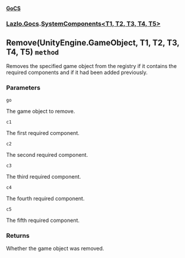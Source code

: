 #### [GoCS](./GoCS.md 'GoCS')
### [Lazlo.Gocs](./GoCS.md#Lazlo-Gocs 'Lazlo.Gocs').[SystemComponents&lt;T1, T2, T3, T4, T5&gt;](./Lazlo-Gocs-SystemComponents-T1-_T2-_T3-_T4-_T5-.md 'Lazlo.Gocs.SystemComponents&lt;T1, T2, T3, T4, T5&gt;')
## Remove(UnityEngine.GameObject, T1, T2, T3, T4, T5) `method`
Removes the specified game object from the registry if it contains the required components and if it had been added previously.
### Parameters

<a name='Lazlo-Gocs-SystemComponents-T1-_T2-_T3-_T4-_T5--Remove(UnityEngine-GameObject-_T1-_T2-_T3-_T4-_T5)-go'></a>
`go`

The game object to remove.

<a name='Lazlo-Gocs-SystemComponents-T1-_T2-_T3-_T4-_T5--Remove(UnityEngine-GameObject-_T1-_T2-_T3-_T4-_T5)-c1'></a>
`c1`

The first required component.

<a name='Lazlo-Gocs-SystemComponents-T1-_T2-_T3-_T4-_T5--Remove(UnityEngine-GameObject-_T1-_T2-_T3-_T4-_T5)-c2'></a>
`c2`

The second required component.

<a name='Lazlo-Gocs-SystemComponents-T1-_T2-_T3-_T4-_T5--Remove(UnityEngine-GameObject-_T1-_T2-_T3-_T4-_T5)-c3'></a>
`c3`

The third required component.

<a name='Lazlo-Gocs-SystemComponents-T1-_T2-_T3-_T4-_T5--Remove(UnityEngine-GameObject-_T1-_T2-_T3-_T4-_T5)-c4'></a>
`c4`

The fourth required component.

<a name='Lazlo-Gocs-SystemComponents-T1-_T2-_T3-_T4-_T5--Remove(UnityEngine-GameObject-_T1-_T2-_T3-_T4-_T5)-c5'></a>
`c5`

The fifth required component.
### Returns
Whether the game object was removed.
